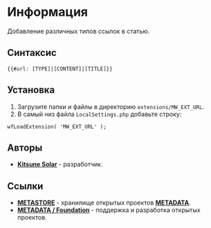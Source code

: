 # Информация

Добавление различных типов ссылок в статью.

## Синтаксис

```
{{#url: [TYPE]|[CONTENT]|[TITLE]}}
```

## Установка

1. Загрузите папки и файлы в директорию `extensions/MW_EXT_URL`.
2. В самый низ файла `LocalSettings.php` добавьте строку:

```
wfLoadExtension( 'MW_EXT_URL' );
```

## Авторы

- [**Kitsune Solar**](https://kitsune.solar/) - разработчик.

## Ссылки

- [**METASTORE**](https://metastore.pro/) - хранилище открытых проектов [**METADATA**](https://metadata.foundation/).
- [**METADATA / Foundation**](https://metadata.foundation/) - поддержка и разработка открытых проектов.
